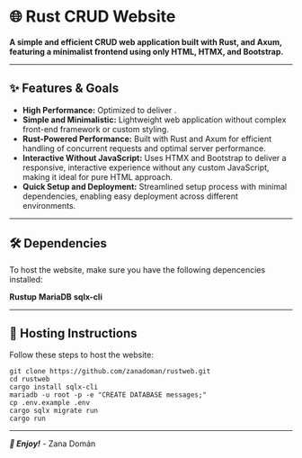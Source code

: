 # 🌐 Rust CRUD Website

**A simple and efficient CRUD web application built with Rust, and Axum,
featuring a minimalist frontend using only HTML, HTMX, and Bootstrap.**

---

## ✨ Features & Goals

- **High Performance:** Optimized to deliver .
- **Simple and Minimalistic:** Lightweight web application without complex
  front-end framework or custom styling.
- **Rust-Powered Performance:** Built with Rust and Axum for efficient handling
  of concurrent requests and optimal server performance.
- **Interactive Without JavaScript:** Uses HTMX and Bootstrap to deliver a
  responsive, interactive experience without any custom JavaScript, making it
  ideal for pure HTML approach.
- **Quick Setup and Deployment:** Streamlined setup process with minimal
  dependencies, enabling easy deployment across different environments.

---

## 🛠️ Dependencies

To host the website, make sure you have the following depencencies installed:

**Rustup**
**MariaDB**
**sqlx-cli**

---

## 🔧 Hosting Instructions

Follow these steps to host the website:
```
git clone https://github.com/zanadoman/rustweb.git
cd rustweb
cargo install sqlx-cli
mariadb -u root -p -e "CREATE DATABASE messages;"
cp .env.example .env
cargo sqlx migrate run
cargo run
```

---

***🚀 Enjoy!*** - Zana Domán
